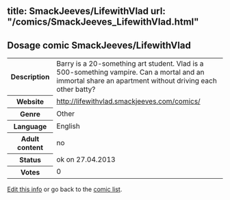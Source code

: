 title: SmackJeeves/LifewithVlad
url: "/comics/SmackJeeves_LifewithVlad.html"
---
Dosage comic SmackJeeves/LifewithVlad
-----------------------------------------

<p id="msg"></p>
<script type="text/javascript">
if (window.location.search === '?edit_info_mail=sent_ok') {
  var elem = document.getElementById("msg");
  elem.innerHTML = 'Edited information sucessfully sent.';
  elem.className = 'ok';
}
</script>
<table class="comicinfo">
<tr>
<th>Description</th><td>Barry is a 20-something art student. Vlad is a 500-something vampire. Can a mortal and an immortal share an apartment without driving each other batty?</td>
</tr>
<tr>
<th>Website</th><td><a href="http://lifewithvlad.smackjeeves.com/comics/">http://lifewithvlad.smackjeeves.com/comics/</a></td>
</tr>
<tr>
<th>Genre</th><td>Other</td>
</tr>
<tr>
<th>Language</th><td>English</td>
</tr>
<tr>
<th>Adult content</th><td>no</td>
</tr>
<tr>
<th>Status</th><td>ok on 27.04.2013</td>
</tr>
<tr>
<th>Votes</th><td>0</td>
</tr>
</table>

[Edit this info](SmackJeeves_LifewithVlad_edit.html) or go back to the [comic list](../comic-index.html).

